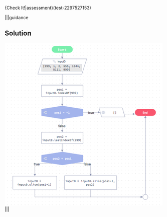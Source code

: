 {Check It!|assessment}(test-2297527153)

|||guidance
## Solution

![](solutions/search-slice.png)
|||